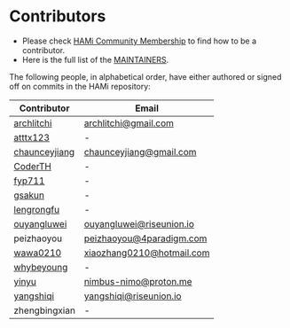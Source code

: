 # Contributors

- Please check [HAMi Community Membership](https://github.com/Project-HAMi/community/blob/main/community-membership.md) to find how to be a contributor.
- Here is the full list of the [MAINTAINERS](./MAINTAINERS.md).

The following people, in alphabetical order, have either authored or signed off on commits in the HAMi repository:


| Contributor | Email |
|-----------------|-----------|
| [archlitchi](https://github.com/archlitchi) | archlitchi@gmail.com|
| [atttx123](https://github.com/atttx123) | - |
| [chaunceyjiang](https://github.com/chaunceyjiang) | chaunceyjiang@gmail.com|
| [CoderTH](https://github.com/CoderTH) | - |
| [fyp711](https://github.com/fyp711) | - |
| [gsakun](https://github.com/gsakun) | - |
| [lengrongfu](https://github.com/lengrongfu) | - |
| [ouyangluwei](https://github.com/ouyangluwei163) | ouyangluwei@riseunion.io |
| peizhaoyou | peizhaoyou@4paradigm.com |
| [wawa0210](https://github.com/wawa0210) | xiaozhang0210@hotmail.com |
| [whybeyoung](https://github.com/whybeyoung) | - |
| [yinyu](https://github.com/Nimbus318) | nimbus-nimo@proton.me |
| [yangshiqi](https://github.com/yangshiqi) | yangshiqi@riseunion.io |
| zhengbingxian | - |
